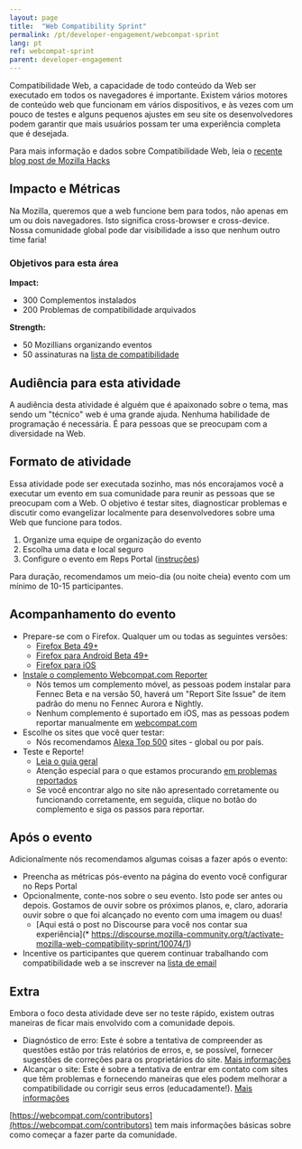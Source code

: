 ```yaml
---
layout: page
title:  "Web Compatibility Sprint"
permalink: /pt/developer-engagement/webcompat-sprint
lang: pt
ref: webcompat-sprint
parent: developer-engagement
---
```

Compatibilidade Web, a capacidade de todo conteúdo da Web ser executado em todos os navegadores é importante. Existem vários motores de conteúdo web que funcionam em vários dispositivos, e às vezes com um pouco de testes e alguns pequenos ajustes em seu site os desenvolvedores podem garantir que mais usuários possam ter uma experiência completa que é desejada.

Para mais informação e dados sobre Compatibilidade Web, leia o [recente blog post de Mozilla Hacks](https://hacks.mozilla.org/2016/07/make-the-web-work-for-everyone/)

## Impacto e Métricas

Na Mozilla, queremos que a web funcione bem para todos, não apenas em um ou dois navegadores. Isto significa cross-browser e cross-device. Nossa comunidade global pode dar visibilidade a isso que nenhum outro time faria!

### Objetivos para esta área

__Impact:__

* 300 Complementos instalados
* 200 Problemas de compatibilidade arquivados

__Strength:__

* 50 Mozillians organizando eventos
* 50 assinaturas na [lista de compatibilidade](https://www.mozilla.org/en-US/about/forums/#compatibility)

## Audiência para esta atividade

A audiência desta atividade é alguém que é apaixonado sobre o tema, mas sendo um "técnico" web é uma grande ajuda. Nenhuma habilidade de programação é necessária. É para pessoas que se preocupam com a diversidade na Web.

## Formato de atividade

Essa atividade pode ser executada sozinho, mas nós encorajamos você a executar um evento em sua comunidade para reunir as pessoas que se preocupam com a Web. O objetivo é testar sites, diagnosticar problemas e discutir como evangelizar localmente para desenvolvedores sobre uma Web que funcione para todos.

1. Organize uma equipe de organização do evento
2. Escolha uma data e local seguro
3. Configure o evento em Reps Portal ([instruções](https://wiki.mozilla.org/ReMo/SOPs/Event_hosting))

Para duração, recomendamos um meio-dia (ou noite cheia) evento com um mínimo de 10-15 participantes.

## Acompanhamento do evento

* Prepare-se com o Firefox. Qualquer um ou todas as seguintes versões:
    * [Firefox Beta 49+](https://www.mozilla.org//firefox/channel/)
    * [Firefox para Android Beta 49+](https://www.mozilla.org//firefox/channel/)
    * [Firefox para iOS](https://www.mozilla.org/firefox/ios/)
* [Instale o complemento Webcompat.com Reporter](https://addons.mozilla.org/firefox/addon/webcompatcom-reporter/)
    * Nós temos um complemento móvel, as pessoas podem instalar para Fennec Beta e na versão 50, haverá um "Report Site Issue" de item padrão do menu no Fennec Aurora e Nightly.
    * Nenhum complemento é suportado em iOS, mas as pessoas podem reportar manualmente em [webcompat.com](https://webcompat.com)
* Escolhe os sites que você quer testar:
    * Nós recomendamos [Alexa Top 500](http://www.alexa.com/topsites) sites - global ou por país.
* Teste e Reporte!
    * [Leia o guia geral](https://wiki.mozilla.org/Compatibility/Guide)
    * Atenção especial para o que estamos procurando [em problemas reportados](https://wiki.mozilla.org/Compatibility/Guide#Reporting_a_Web_compatibility_issue)
    * Se você encontrar algo no site não apresentado corretamente ou funcionando corretamente, em seguida, clique no botão do complemento e siga os passos para reportar.

## Após o evento

Adicionalmente nós recomendamos algumas coisas a fazer após o evento:

* Preencha as métricas pós-evento na página do evento você configurar no Reps Portal
* Opcionalmente, conte-nos sobre o seu evento. Isto pode ser antes ou depois. Gostamos de ouvir sobre os próximos planos, e, claro, adoraria ouvir sobre o que foi alcançado no evento com uma imagem ou duas!
    * [Aqui está o post no Discourse para você nos contar sua experiência](* https://discourse.mozilla-community.org/t/activate-mozilla-web-compatibility-sprint/10074/1)
* Incentive os participantes que querem continuar trabalhando com compatibilidade web a se inscrever na [lista de email](https://www.mozilla.org/en-US/about/forums/#compatibility)

## Extra
Embora o foco desta atividade deve ser no teste rápido, existem outras maneiras de ficar mais envolvido com a comunidade depois.

* Diagnóstico de erro: Este é sobre a tentativa de compreender as questões estão por trás relatórios de erros, e, se possível, fornecer sugestões de correções para os proprietários do site. [Mais informações](https://github.com/mozilla/participation-org/issues/237#issuecomment-163632626)
* Alcançar o site: Este é sobre a tentativa de entrar em contato com sites que têm problemas e fornecendo maneiras que eles podem melhorar a compatibilidade ou corrigir seus erros (educadamente!). [Mais informações](https://github.com/mozilla/participation-org/issues/237#issuecomment-163632354)

[https://webcompat.com/contributors](https://webcompat.com/contributors) tem mais informações básicas sobre como começar a fazer parte da comunidade.
